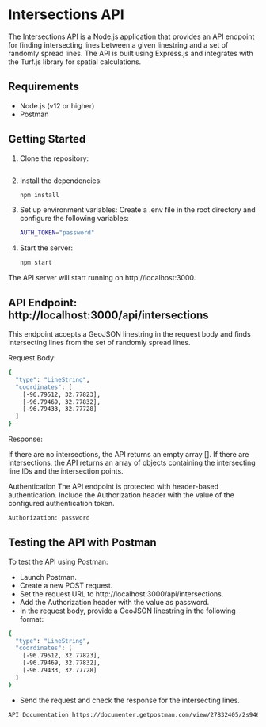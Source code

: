# Intersections API

The Intersections API is a Node.js application that provides an API endpoint for finding intersecting lines between a given linestring and a set of randomly spread lines. The API is built using Express.js and integrates with the Turf.js library for spatial calculations.

## Requirements

- Node.js (v12 or higher)
- Postman

## Getting Started

1. Clone the repository:
   ```bash
   
   ```
2. Install the dependencies:
   ```bash
   npm install
   ```
4. Set up environment variables:
   Create a .env file in the root directory and configure the following variables:
   ```bash
   AUTH_TOKEN="password"
   ```
6. Start the server:
   ```bash
   npm start
   ```
  The API server will start running on http://localhost:3000.

## API Endpoint: http://localhost:3000/api/intersections
This endpoint accepts a GeoJSON linestring in the request body and finds intersecting lines from the set of randomly spread lines.

Request Body:
  ```bash
  {
    "type": "LineString",
    "coordinates": [
      [-96.79512, 32.77823],
      [-96.79469, 32.77832],
      [-96.79433, 32.77728]
    ]
  }
  ```
Response:

If there are no intersections, the API returns an empty array [].
If there are intersections, the API returns an array of objects containing the intersecting line IDs and the intersection points.

Authentication
The API endpoint is protected with header-based authentication. Include the Authorization header with the value of the configured authentication token.

```bash
Authorization: password
```

## Testing the API with Postman
To test the API using Postman:
- Launch Postman.
- Create a new POST request.
- Set the request URL to http://localhost:3000/api/intersections.
- Add the Authorization header with the value as password.
- In the request body, provide a GeoJSON linestring in the following format:
```bash
{
  "type": "LineString",
  "coordinates": [
    [-96.79512, 32.77823],
    [-96.79469, 32.77832],
    [-96.79433, 32.77728]
  ]
}
```
- Send the request and check the response for the intersecting lines.

```bash 
API Documentation https://documenter.getpostman.com/view/27832405/2s946feYft
```